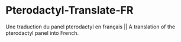 # Pterodactyl-Translate-FR
Une traduction du panel pterodactyl en français || A translation of the pterodactyl panel into French.
